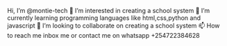  Hi, I’m @montie-tech
👀 I’m interested in creating a school system
🌱 I’m currently learning programming languages like html,css,python and javascript
💞️ I’m looking to collaborate on creating a school system
📫 How to reach me inbox me or contact me on whatsapp +254722384628
